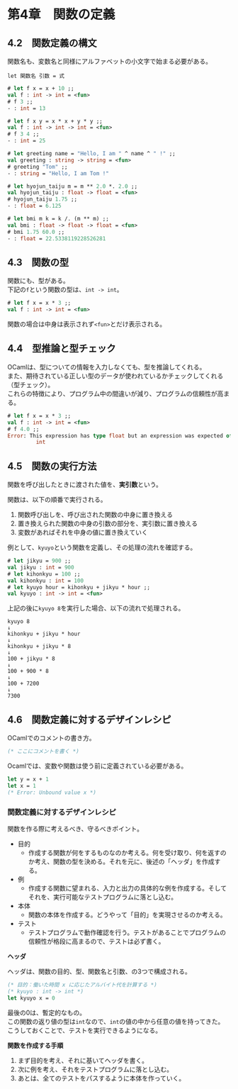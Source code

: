 # 第4章　関数の定義

## 4.2　関数定義の構文

関数名も、変数名と同様にアルファベットの小文字で始まる必要がある。

```
let 関数名 引数 = 式
```

```ocaml
# let f x = x + 10 ;;
val f : int -> int = <fun>
# f 3 ;;
- : int = 13
```

```ocaml
# let f x y = x * x + y * y ;;
val f : int -> int -> int = <fun>
# f 3 4 ;;
- : int = 25
```

```ocaml
# let greeting name = "Hello, I am " ^ name ^ " !" ;;
val greeting : string -> string = <fun>
# greeting "Tom" ;;
- : string = "Hello, I am Tom !"
```

```ocaml
# let hyojun_taiju m = m ** 2.0 *. 2.0 ;;
val hyojun_taiju : float -> float = <fun>
# hyojun_taiju 1.75 ;;
- : float = 6.125
```

```ocaml
# let bmi m k = k /. (m ** m) ;;
val bmi : float -> float -> float = <fun>
# bmi 1.75 60.0 ;;
- : float = 22.5338119228526281
```

## 4.3　関数の型

関数にも、型がある。  
下記の`f`という関数の型は、`int -> int`。

```ocaml
# let f x = x * 3 ;;
val f : int -> int = <fun>
```

関数の場合は中身は表示されず`<fun>`とだけ表示される。

## 4.4　型推論と型チェック

OCamlは、型についての情報を入力しなくても、型を推論してくれる。  
また、期待されている正しい型のデータが使われているかチェックしてくれる（型チェック）。  
これらの特徴により、プログラム中の間違いが減り、プログラムの信頼性が高まる。

```ocaml
# let f x = x * 3 ;;
val f : int -> int = <fun>
# f 4.0 ;;
Error: This expression has type float but an expression was expected of type
         int
```

## 4.5　関数の実行方法

関数を呼び出したときに渡された値を、**実引数**という。

関数は、以下の順番で実行される。

1. 関数呼び出しを、呼び出された関数の中身に置き換える
2. 置き換えられた関数の中身の引数の部分を、実引数に置き換える
3. 変数があればそれを中身の値に置き換えていく

例として、`kyuyo`という関数を定義し、その処理の流れを確認する。

```ocaml
# let jikyu = 900 ;;
val jikyu : int = 900
# let kihonkyu = 100 ;;
val kihonkyu : int = 100
# let kyuyo hour = kihonkyu + jikyu * hour ;;
val kyuyo : int -> int = <fun>
```

上記の後に`kyuyo 8`を実行した場合、以下の流れで処理される。

```
kyuyo 8
↓
kihonkyu + jikyu * hour
↓
kihonkyu + jikyu * 8
↓
100 + jikyu * 8
↓
100 + 900 * 8
↓
100 + 7200
↓
7300
```

## 4.6　関数定義に対するデザインレシピ

OCamlでのコメントの書き方。

```ocaml
(* ここにコメントを書く *)
```

Ocamlでは、変数や関数は使う前に定義されている必要がある。

```ocaml
let y = x + 1
let x = 1
(* Error: Unbound value x *)
```

### 関数定義に対するデザインレシピ

関数を作る際に考えるべき、守るべきポイント。

- 目的
    - 作成する関数が何をするものなのか考える。何を受け取り、何を返すのか考え、関数の型を決める。それを元に、後述の「ヘッダ」を作成する。
- 例
    - 作成する関数に望まれる、入力と出力の具体的な例を作成する。そしてそれを、実行可能なテストプログラムに落とし込む。
- 本体
    - 関数の本体を作成する。どうやって「目的」を実現させるのか考える。
- テスト
    - テストプログラムで動作確認を行う。テストがあることでプログラムの信頼性が格段に高まるので、テストは必ず書く。

**ヘッダ**

ヘッダは、関数の目的、型、関数名と引数、の3つで構成される。

```ocaml
(* 目的：働いた時間 x に応じたアルバイト代を計算する *)
(* kyuyo : int -> int *)
let kyuyo x = 0
```

最後の0は、暫定的なもの。  
この関数の返り値の型は`int`なので、`int`の値の中から任意の値を持ってきた。  
こうしておくことで、テストを実行できるようになる。

**関数を作成する手順**

1. まず目的を考え、それに基いてヘッダを書く。
2. 次に例を考え、それをテストプログラムに落とし込む。
3. あとは、全てのテストをパスするように本体を作っていく。
